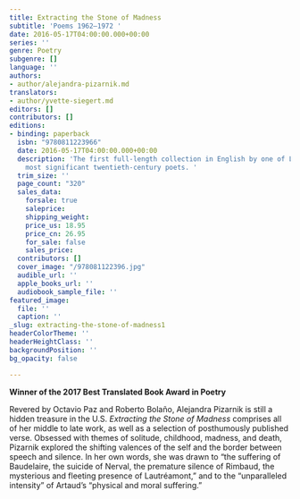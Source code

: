 ```yaml
---
title: Extracting the Stone of Madness
subtitle: 'Poems 1962–1972 '
date: 2016-05-17T04:00:00.000+00:00
series: ''
genre: Poetry
subgenre: []
language: ''
authors:
- author/alejandra-pizarnik.md
translators:
- author/yvette-siegert.md
editors: []
contributors: []
editions:
- binding: paperback
  isbn: "9780811223966"
  date: 2016-05-17T04:00:00.000+00:00
  description: 'The first full-length collection in English by one of Latin America''s
    most significant twentieth-century poets. '
  trim_size: ''
  page_count: "320"
  sales_data:
    forsale: true
    saleprice: 
    shipping_weight: 
    price_us: 18.95
    price_cn: 26.95
    for_sale: false
    sales_price: 
  contributors: []
  cover_image: "/978081122396.jpg"
  audible_url: ''
  apple_books_url: ''
  audiobook_sample_file: ''
featured_image:
  file: ''
  caption: ''
_slug: extracting-the-stone-of-madness1
headerColorTheme: ''
headerHeightClass: ''
backgroundPosition: ''
bg_opacity: false

---
```

**Winner of the 2017 Best Translated Book Award in Poetry**

Revered by Octavio Paz and Roberto Bolaño, Alejandra Pizarnik is still a hidden treasure in the U.S. _Extracting the Stone of Madness_ comprises all of her middle to late work, as well as a selection of posthumously published verse. Obsessed with themes of solitude, childhood, madness, and death, Pizarnik explored the shifting valences of the self and the border between speech and silence. In her own words, she was drawn to “the suffering of Baudelaire, the suicide of Nerval, the premature silence of Rimbaud, the mysterious and fleeting presence of Lautréamont,” and to the “unparalleled intensity” of Artaud’s “physical and moral suffering.”